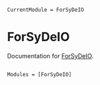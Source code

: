 ```@meta
CurrentModule = ForSyDeIO
```

# ForSyDeIO

Documentation for [ForSyDeIO](https://github.com/Rojods/ForSyDeIO.jl).

```@index
```

```@autodocs
Modules = [ForSyDeIO]
```
